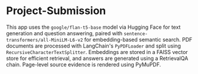 # Project-Submission

This app uses the `google/flan-t5-base` model via Hugging Face for text generation and question answering, paired with `sentence-transformers/all-MiniLM-L6-v2` for embedding-based semantic search. PDF documents are processed with LangChain's `PyPDFLoader` and split using `RecursiveCharacterTextSplitter`. Embeddings are stored in a FAISS vector store for efficient retrieval, and answers are generated using a RetrievalQA chain. Page-level source evidence is rendered using PyMuPDF.
